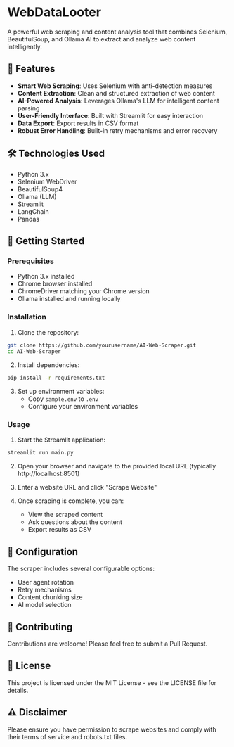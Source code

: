 # WebDataLooter

A powerful web scraping and content analysis tool that combines Selenium, BeautifulSoup, and Ollama AI to extract and analyze web content intelligently.

## 🌟 Features

- **Smart Web Scraping**: Uses Selenium with anti-detection measures
- **Content Extraction**: Clean and structured extraction of web content
- **AI-Powered Analysis**: Leverages Ollama's LLM for intelligent content parsing
- **User-Friendly Interface**: Built with Streamlit for easy interaction
- **Data Export**: Export results in CSV format
- **Robust Error Handling**: Built-in retry mechanisms and error recovery

## 🛠️ Technologies Used

- Python 3.x
- Selenium WebDriver
- BeautifulSoup4
- Ollama (LLM)
- Streamlit
- LangChain
- Pandas

## 🚀 Getting Started

### Prerequisites

- Python 3.x installed
- Chrome browser installed
- ChromeDriver matching your Chrome version
- Ollama installed and running locally

### Installation

1. Clone the repository:
```bash
git clone https://github.com/yourusername/AI-Web-Scraper.git
cd AI-Web-Scraper
```

2. Install dependencies:
```bash
pip install -r requirements.txt
```

3. Set up environment variables:
   - Copy `sample.env` to `.env`
   - Configure your environment variables

### Usage

1. Start the Streamlit application:
```bash
streamlit run main.py
```

2. Open your browser and navigate to the provided local URL (typically http://localhost:8501)

3. Enter a website URL and click "Scrape Website"

4. Once scraping is complete, you can:
   - View the scraped content
   - Ask questions about the content
   - Export results as CSV

## 🔧 Configuration

The scraper includes several configurable options:
- User agent rotation
- Retry mechanisms
- Content chunking size
- AI model selection

## 🤝 Contributing

Contributions are welcome! Please feel free to submit a Pull Request.

## 📝 License

This project is licensed under the MIT License - see the LICENSE file for details.

## ⚠️ Disclaimer

Please ensure you have permission to scrape websites and comply with their terms of service and robots.txt files.